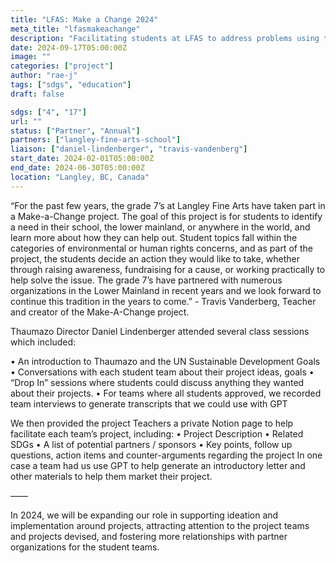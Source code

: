 ```yaml
---
title: "LFAS: Make a Change 2024"
meta_title: "lfasmakeachange"
description: "Facilitating students at LFAS to address problems using the Sustainable Development Goals framework."
date: 2024-09-17T05:00:00Z
image: ""
categories: ["project"]
author: "rae-j"
tags: ["sdgs", "education"]
draft: false

sdgs: ["4", "17"]
url: ""
status: ["Partner", "Annual"]
partners: ["langley-fine-arts-school"]
liaison: ["daniel-lindenberger", "travis-vandenberg"]
start_date: 2024-02-01T05:00:00Z
end_date: 2024-06-30T05:00:00Z
location: "Langley, BC, Canada"
---
```


“For the past few years, the grade 7’s at Langley Fine Arts have taken part in a Make-a-Change project. The goal of this project is for students to identify a need in their school, the lower mainland, or anywhere in the world, and learn more about how they can help out. Student topics fall within the categories of environmental or human rights concerns, and as part of the project, the students decide an action they would like to take, whether through raising awareness, fundraising for a cause, or working practically to help solve the issue. The grade 7’s have partnered with numerous organizations in the Lower Mainland in recent years and we look forward to continue this tradition in the years to come.” - Travis Vanderberg, Teacher and creator of the Make-A-Change project.

Thaumazo Director Daniel Lindenberger attended several class sessions which included:

• An introduction to Thaumazo and the UN Sustainable Development Goals
• Conversations with each student team about their project ideas, goals
• “Drop In” sessions where students could discuss anything they wanted about their projects.
• For teams where all students approved, we recorded team interviews to generate transcripts that we could use with GPT

We then provided the project Teachers a private Notion page to help facilitate each team’s project, including:
• Project Description
• Related SDGs
• A list of potential partners / sponsors
• Key points, follow up questions, action items and counter-arguments regarding the project
In one case a team had us use GPT to help generate an introductory letter and other materials to help them market their project.

——

In 2024, we will be expanding our role in supporting ideation and implementation around projects, attracting attention to the project teams and projects devised, and fostering more relationships with partner organizations for the student teams.
